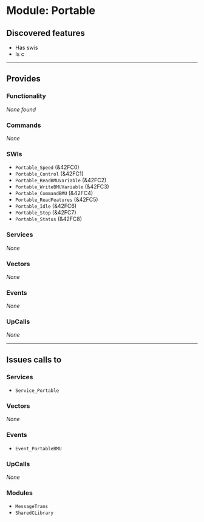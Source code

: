# Module: Portable

## Discovered features


* Has swis
* Is c

---

## Provides

### Functionality


*None found*

### Commands


*None*


### SWIs


* `Portable_Speed` (&42FC0)
* `Portable_Control` (&42FC1)
* `Portable_ReadBMUVariable` (&42FC2)
* `Portable_WriteBMUVariable` (&42FC3)
* `Portable_CommandBMU` (&42FC4)
* `Portable_ReadFeatures` (&42FC5)
* `Portable_Idle` (&42FC6)
* `Portable_Stop` (&42FC7)
* `Portable_Status` (&42FC8)


### Services


*None*


### Vectors


*None*


### Events


*None*


### UpCalls


*None*


---

## Issues calls to

### Services


* `Service_Portable`


### Vectors


*None*


### Events


* `Event_PortableBMU`


### UpCalls


*None*


### Modules


* `MessageTrans`
* `SharedCLibrary`


